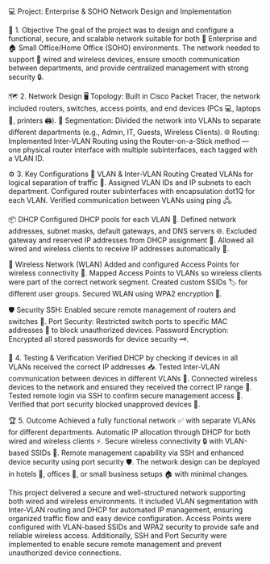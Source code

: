 💻 Project: Enterprise & SOHO Network Design and Implementation

🎯 1. Objective
The goal of the project was to design and configure a functional, secure, and scalable network suitable for both 🏢 Enterprise and 🏠 Small Office/Home Office (SOHO) environments. The network needed to support 📡 wired and wireless devices, ensure smooth communication between departments, and provide centralized management with strong security 🔒.

🗺️ 2. Network Design
🖥️ Topology: Built in Cisco Packet Tracer, the network included routers, switches, access points, and end devices (PCs 💻, laptops 💼, printers 🖨️).
🔀 Segmentation: Divided the network into VLANs to separate different departments (e.g., Admin, IT, Guests, Wireless Clients).
🌐 Routing: Implemented Inter-VLAN Routing using the Router-on-a-Stick method — one physical router interface with multiple subinterfaces, each tagged with a VLAN ID.

⚙️ 3. Key Configurations
📂 VLAN & Inter-VLAN Routing
Created VLANs for logical separation of traffic 🚦.
Assigned VLAN IDs and IP subnets to each department.
Configured router subinterfaces with encapsulation dot1Q for each VLAN.
Verified communication between VLANs using ping 🖧.

📦 DHCP
Configured DHCP pools for each VLAN 📜.
Defined network addresses, subnet masks, default gateways, and DNS servers 🌐.
Excluded gateway and reserved IP addresses from DHCP assignment 🚫.
Allowed all wired and wireless clients to receive IP addresses automatically 🤝.

📡 Wireless Network (WLAN)
Added and configured Access Points for wireless connectivity 📶.
Mapped Access Points to VLANs so wireless clients were part of the correct network segment.
Created custom SSIDs 🏷️ for different user groups.
Secured WLAN using WPA2 encryption 🔐.

🛡️ Security
SSH: Enabled secure remote management of routers and switches 🔑.
Port Security: Restricted switch ports to specific MAC addresses 🛑 to block unauthorized devices.
Password Encryption: Encrypted all stored passwords for device security 🗝️.

🧪 4. Testing & Verification
Verified DHCP by checking if devices in all VLANs received the correct IP addresses 📥.
Tested Inter-VLAN communication between devices in different VLANs 🔄.
Connected wireless devices to the network and ensured they received the correct IP range 📡.
Tested remote login via SSH to confirm secure management access 📲.
Verified that port security blocked unapproved devices 🚷.

🏆 5. Outcome
Achieved a fully functional network ✅ with separate VLANs for different departments.
Automatic IP allocation through DHCP for both wired and wireless clients ⚡.
Secure wireless connectivity 🔒 with VLAN-based SSIDs 📶.
Remote management capability via SSH and enhanced device security using port security 🛡️.
The network design can be deployed in hotels 🏨, offices 🏢, or small business setups 🏠 with minimal changes.


This project delivered a secure and well-structured network supporting both wired and wireless environments. It included VLAN segmentation with Inter-VLAN routing and DHCP for automated IP management, ensuring organized traffic flow and easy device configuration. Access Points were configured with VLAN-based SSIDs and WPA2 security to provide safe and reliable wireless access. Additionally, SSH and Port Security were implemented to enable secure remote management and prevent unauthorized device connections.

